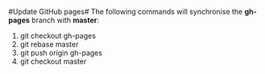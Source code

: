 #Update GitHub pages#
The following commands will synchronise the __gh-pages__ branch with __master__:

1. git checkout gh-pages
2. git rebase master
3. git push origin gh-pages
4. git checkout master

